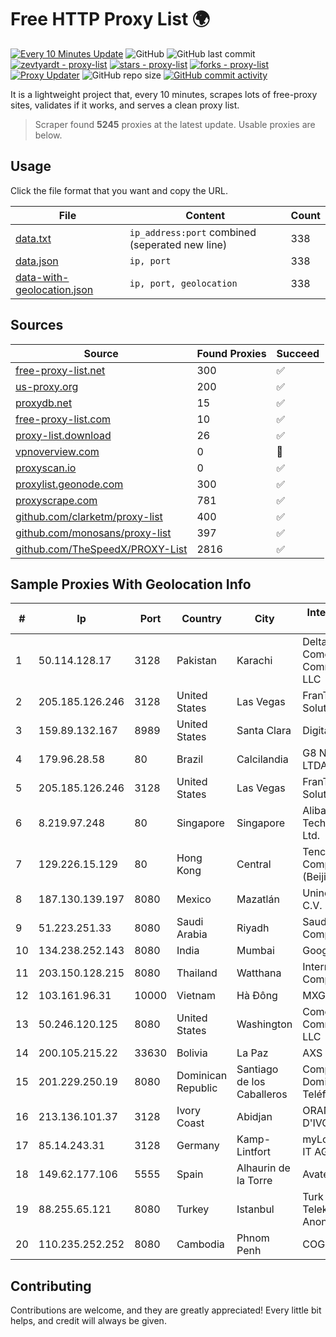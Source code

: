 
# Free HTTP Proxy List 🌍

[![Every 10 Minutes Update](https://github.com/mertguvencli/http-proxy-list/actions/workflows/main.yml/badge.svg?branch=main)](https://github.com/mertguvencli/http-proxy-list/actions/workflows/main.yml)
![GitHub](https://img.shields.io/github/license/mertguvencli/http-proxy-list)
![GitHub last commit](https://img.shields.io/github/last-commit/mertguvencli/http-proxy-list)
[![zevtyardt - proxy-list](https://img.shields.io/static/v1?label=zevtyardt&message=proxy-list&color=blue&logo=github)](https://github.com/zevtyardt/proxy-list "Go to GitHub repo")
[![stars - proxy-list](https://img.shields.io/github/stars/zevtyardt/proxy-list?style=social)](https://github.com/zevtyardt/proxy-list)
[![forks - proxy-list](https://img.shields.io/github/forks/zevtyardt/proxy-list?style=social)](https://github.com/zevtyardt/proxy-list)
[![Proxy Updater](https://github.com/zevtyardt/proxy-list/workflows/Proxy%20Updater/badge.svg)](https://github.com/zevtyardt/proxy-list/actions?query=workflow:"Proxy+Updater")
![GitHub repo size](https://img.shields.io/github/repo-size/zevtyardt/proxy-list)
[![GitHub commit activity](https://img.shields.io/github/commit-activity/m/zevtyardt/proxy-list?logo=commits)](https://github.com/zevtyardt/proxy-list/commits/main)

It is a lightweight project that, every 10 minutes, scrapes lots of free-proxy sites, validates if it works, and serves a clean proxy list.

> Scraper found **5245** proxies at the latest update. Usable proxies are below.

## Usage

Click the file format that you want and copy the URL.

|File|Content|Count|
|----|-------|-----|
|[data.txt](https://raw.githubusercontent.com/mertguvencli/http-proxy-list/main/proxy-list/data.txt)|`ip_address:port` combined (seperated new line)|338|
|[data.json](https://raw.githubusercontent.com/mertguvencli/http-proxy-list/main/proxy-list/data.json)|`ip, port`|338|
|[data-with-geolocation.json](https://raw.githubusercontent.com/mertguvencli/http-proxy-list/main/proxy-list/data-with-geolocation.json)|`ip, port, geolocation`|338|

## Sources

|Source|Found Proxies|Succeed|
|------|-------------|-------|
|[free-proxy-list.net](https://free-proxy-list.net)|300|✅|
|[us-proxy.org](https://www.us-proxy.org)|200|✅|
|[proxydb.net](http://proxydb.net)|15|✅|
|[free-proxy-list.com](https://free-proxy-list.com/?page=&port=&type%5B%5D=http&type%5B%5D=https&up_time=0&search=Search)|10|✅|
|[proxy-list.download](https://www.proxy-list.download/HTTP)|26|✅|
|[vpnoverview.com](https://vpnoverview.com/privacy/anonymous-browsing/free-proxy-servers)|0|🚫|
|[proxyscan.io](https://www.proxyscan.io)|0|✅|
|[proxylist.geonode.com](https://proxylist.geonode.com/api/proxy-list?limit=300&page=1&sort_by=lastChecked&sort_type=desc&protocols=http,https)|300|✅|
|[proxyscrape.com](https://api.proxyscrape.com/v2/?request=displayproxies&protocol=http&timeout=10000&country=all&ssl=all&anonymity=all)|781|✅|
|[github.com/clarketm/proxy-list](https://raw.githubusercontent.com/clarketm/proxy-list/master/proxy-list-raw.txt)|400|✅|
|[github.com/monosans/proxy-list](https://raw.githubusercontent.com/monosans/proxy-list/main/proxies/http.txt)|397|✅|
|[github.com/TheSpeedX/PROXY-List](https://raw.githubusercontent.com/TheSpeedX/PROXY-List/master/http.txt)|2816|✅|


## Sample Proxies With Geolocation Info

|#|Ip|Port|Country|City|Internet Service Provider|
|-|--|----|-------|----|-------------------------|
|1|50.114.128.17|3128|Pakistan|Karachi|Delta Centric LLC, Comcast Cable Communications, LLC|
|2|205.185.126.246|3128|United States|Las Vegas|FranTech Solutions|
|3|159.89.132.167|8989|United States|Santa Clara|DigitalOcean, LLC|
|4|179.96.28.58|80|Brazil|Calcilandia|G8 NETWORKS LTDA|
|5|205.185.126.246|3128|United States|Las Vegas|FranTech Solutions|
|6|8.219.97.248|80|Singapore|Singapore|Alibaba (US) Technology Co., Ltd.|
|7|129.226.15.129|80|Hong Kong|Central|Tencent Cloud Computing (Beijing) Co|
|8|187.130.139.197|8080|Mexico|Mazatlán|Uninet S.A. de C.V.|
|9|51.223.251.33|8080|Saudi Arabia|Riyadh|Saudi Telecom Company JSC|
|10|134.238.252.143|8080|India|Mumbai|Google LLC|
|11|203.150.128.215|8080|Thailand|Watthana|Internet Thailand Company Ltd|
|12|103.161.96.31|10000|Vietnam|Hà Đông|MXGROUP|
|13|50.246.120.125|8080|United States|Washington|Comcast Cable Communications, LLC|
|14|200.105.215.22|33630|Bolivia|La Paz|AXS Bolivia S. A.|
|15|201.229.250.19|8080|Dominican Republic|Santiago de los Caballeros|Compañía Dominicana de Teléfonos S. A.|
|16|213.136.101.37|3128|Ivory Coast|Abidjan|ORANGE COTE D'IVOIRE|
|17|85.14.243.31|3128|Germany|Kamp-Lintfort|myLoc managed IT AG|
|18|149.62.177.106|5555|Spain|Alhaurin de la Torre|Avatel Telecom|
|19|88.255.65.121|8080|Turkey|Istanbul|Turk Telekomunikasyon Anonim Sirketi|
|20|110.235.252.252|8080|Cambodia|Phnom Penh|COGETEL Co|



## Contributing

Contributions are welcome, and they are greatly appreciated! Every
little bit helps, and credit will always be given.

